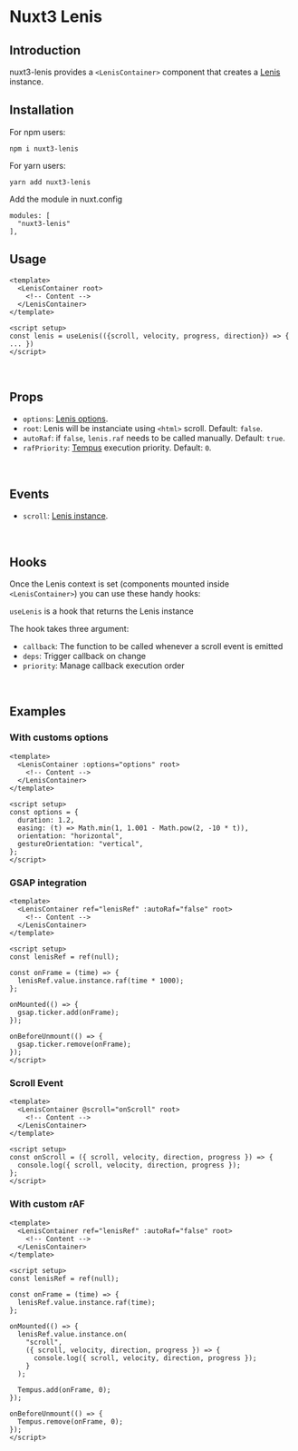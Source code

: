 # Nuxt3 Lenis

## Introduction

nuxt3-lenis provides a `<LenisContainer>` component that creates a [Lenis](https://github.com/studio-freight/lenis) instance.
<br/>

## Installation

For npm users:

```
npm i nuxt3-lenis
```

For yarn users:

```
yarn add nuxt3-lenis
```

Add the module in nuxt.config

```
modules: [
  "nuxt3-lenis"
],
```

## Usage

```vue
<template>
  <LenisContainer root>
    <!-- Content -->
  </LenisContainer>
</template>

<script setup>
const lenis = useLenis(({scroll, velocity, progress, direction}) => { ... })
</script>
```

<br/>

## Props

- `options`: [Lenis options](https://github.com/studio-freight/lenis#instance-settings).
- `root`: Lenis will be instanciate using `<html>` scroll. Default: `false`.
- `autoRaf`: if `false`, `lenis.raf` needs to be called manually. Default: `true`.
- `rafPriority`: [Tempus](https://github.com/studio-freight/tempus#readme) execution priority. Default: `0`.

<br/>

## Events

- `scroll`: [Lenis instance](https://github.com/studio-freight/lenis?tab=readme-ov-file#instance-events).

<br/>

## Hooks

Once the Lenis context is set (components mounted inside `<LenisContainer>`) you can use these handy hooks:

`useLenis` is a hook that returns the Lenis instance

The hook takes three argument:

- `callback`: The function to be called whenever a scroll event is emitted
- `deps`: Trigger callback on change
- `priority`: Manage callback execution order

<br/>

## Examples

### With customs options

```vue
<template>
  <LenisContainer :options="options" root>
    <!-- Content -->
  </LenisContainer>
</template>

<script setup>
const options = {
  duration: 1.2,
  easing: (t) => Math.min(1, 1.001 - Math.pow(2, -10 * t)),
  orientation: "horizontal",
  gestureOrientation: "vertical",
};
</script>
```

### GSAP integration

```vue
<template>
  <LenisContainer ref="lenisRef" :autoRaf="false" root>
    <!-- Content -->
  </LenisContainer>
</template>

<script setup>
const lenisRef = ref(null);

const onFrame = (time) => {
  lenisRef.value.instance.raf(time * 1000);
};

onMounted(() => {
  gsap.ticker.add(onFrame);
});

onBeforeUnmount(() => {
  gsap.ticker.remove(onFrame);
});
</script>
```

### Scroll Event

```vue
<template>
  <LenisContainer @scroll="onScroll" root>
    <!-- Content -->
  </LenisContainer>
</template>

<script setup>
const onScroll = ({ scroll, velocity, direction, progress }) => {
  console.log({ scroll, velocity, direction, progress });
};
</script>
```

### With custom rAF

```vue
<template>
  <LenisContainer ref="lenisRef" :autoRaf="false" root>
    <!-- Content -->
  </LenisContainer>
</template>

<script setup>
const lenisRef = ref(null);

const onFrame = (time) => {
  lenisRef.value.instance.raf(time);
};

onMounted(() => {
  lenisRef.value.instance.on(
    "scroll",
    ({ scroll, velocity, direction, progress }) => {
      console.log({ scroll, velocity, direction, progress });
    }
  );

  Tempus.add(onFrame, 0);
});

onBeforeUnmount(() => {
  Tempus.remove(onFrame, 0);
});
</script>
```
